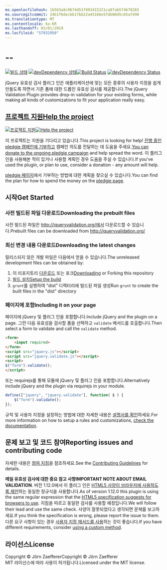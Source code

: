 ```yaml
---
ms.openlocfilehash: 1b563a8c0674d51f893415221ca8fab574b78265
ms.sourcegitcommit: 24b1f6decbb17bb22a45166e5fdb0845c65af498
ms.translationtype: MT
ms.contentlocale: ko-KR
ms.lasthandoff: 03/01/2019
ms.locfileid: "57032950"
---
```

<a name="--"></a>--
================================

<span data-ttu-id="70969-101">[![빌드 상태](https://secure.travis-ci.org/jzaefferer/jquery-validation.png)](http://travis-ci.org/jzaefferer/jquery-validation)
[![devDependency 상태](https://david-dm.org/jzaefferer/jquery-validation/dev-status.png?theme=shields.io)](https://david-dm.org/jzaefferer/jquery-validation#info=devDependencies)</span><span class="sxs-lookup"><span data-stu-id="70969-101">[![Build Status](https://secure.travis-ci.org/jzaefferer/jquery-validation.png)](http://travis-ci.org/jzaefferer/jquery-validation)
[![devDependency Status](https://david-dm.org/jzaefferer/jquery-validation/dev-status.png?theme=shields.io)](https://david-dm.org/jzaefferer/jquery-validation#info=devDependencies)</span></span>

<span data-ttu-id="70969-102">jQuery 유효성 검사 플러그 인은 애플리케이션에 맞는 모든 종류의 사용자 지정을 쉽게 만들도록 하면서 기존 폼에 대한 드롭인 유효성 검사를 제공합니다.</span><span class="sxs-lookup"><span data-stu-id="70969-102">The jQuery Validation Plugin provides drop-in validation for your existing forms, while making all kinds of customizations to fit your application really easy.</span></span>

## <a name="help-the-projecthttppledgiecomcampaigns18159"></a>[<span data-ttu-id="70969-103">프로젝트 지원</span><span class="sxs-lookup"><span data-stu-id="70969-103">Help the project</span></span>](http://pledgie.com/campaigns/18159)

<span data-ttu-id="70969-104">[![프로젝트 지원](http://www.pledgie.com/campaigns/18159.png?skin_name=chrome)](http://pledgie.com/campaigns/18159)</span><span class="sxs-lookup"><span data-stu-id="70969-104">[![Help the project](http://www.pledgie.com/campaigns/18159.png?skin_name=chrome)](http://pledgie.com/campaigns/18159)</span></span>

<span data-ttu-id="70969-105">이 프로젝트는 지원을 기다리고 있습니다.</span><span class="sxs-lookup"><span data-stu-id="70969-105">This project is looking for help!</span></span> <span data-ttu-id="70969-106">[진행 중인 pledgie 캠페인에 기부하고](http://pledgie.com/campaigns/18159) 캠페인 의도를 전달하는 데 도움을 주세요.</span><span class="sxs-lookup"><span data-stu-id="70969-106">[You can donate to the ongoing pledgie campaign](http://pledgie.com/campaigns/18159) and help spread the word.</span></span> <span data-ttu-id="70969-107">이 플러그 인을 사용해본 적이 있거나 사용할 계획인 경우 도움을 주실 수 있습니다.</span><span class="sxs-lookup"><span data-stu-id="70969-107">If you've used the plugin, or plan to use, consider a donation - any amount will help.</span></span>

<span data-ttu-id="70969-108">[pledgie 페이지](http://pledgie.com/campaigns/18159)에서 기부하는 방법에 대한 계획을 찾으실 수 있습니다.</span><span class="sxs-lookup"><span data-stu-id="70969-108">You can find the plan for how to spend the money on the [pledgie page](http://pledgie.com/campaigns/18159).</span></span>

## <a name="get-started"></a><span data-ttu-id="70969-109">시작</span><span class="sxs-lookup"><span data-stu-id="70969-109">Get Started</span></span>

### <a name="downloading-the-prebuilt-files"></a><span data-ttu-id="70969-110">사전 빌드된 파일 다운로드</span><span class="sxs-lookup"><span data-stu-id="70969-110">Downloading the prebuilt files</span></span>

<span data-ttu-id="70969-111">사전 빌드된 파일은 http://jqueryvalidation.org/에서 다운로드할 수 있습니다.</span><span class="sxs-lookup"><span data-stu-id="70969-111">Prebuilt files can be downloaded from http://jqueryvalidation.org/</span></span>

### <a name="downloading-the-latest-changes"></a><span data-ttu-id="70969-112">최신 변경 내용 다운로드</span><span class="sxs-lookup"><span data-stu-id="70969-112">Downloading the latest changes</span></span>

<span data-ttu-id="70969-113">릴리스되지 않은 개발 파일은 다음에서 얻을 수 있습니다.</span><span class="sxs-lookup"><span data-stu-id="70969-113">The unreleased development files can be obtained by:</span></span>

 1. <span data-ttu-id="70969-114">이 리포지토리 [다운로드](https://github.com/jzaefferer/jquery-validation/archive/master.zip) 또는 포크</span><span class="sxs-lookup"><span data-stu-id="70969-114">[Downloading](https://github.com/jzaefferer/jquery-validation/archive/master.zip) or Forking this repository</span></span>
 2. [<span data-ttu-id="70969-115">빌드 설치</span><span class="sxs-lookup"><span data-stu-id="70969-115">Setup the build</span></span>](CONTRIBUTING.md#build-setup)
 3. <span data-ttu-id="70969-116">`grunt`를 실행하여 “dist” 디렉터리에 빌드된 파일 생성</span><span class="sxs-lookup"><span data-stu-id="70969-116">Run `grunt` to create the built files in the "dist" directory</span></span>

### <a name="including-it-on-your-page"></a><span data-ttu-id="70969-117">페이지에 포함</span><span class="sxs-lookup"><span data-stu-id="70969-117">Including it on your page</span></span>

<span data-ttu-id="70969-118">페이지에 jQuery 및 플러그 인을 포함합니다.</span><span class="sxs-lookup"><span data-stu-id="70969-118">Include jQuery and the plugin on a page.</span></span> <span data-ttu-id="70969-119">그런 다음 유효성을 검사할 폼을 선택하고 `validate` 메서드를 호출합니다.</span><span class="sxs-lookup"><span data-stu-id="70969-119">Then select a form to validate and call the `validate` method.</span></span>

```html
<form>
    <input required>
</form>
<script src="jquery.js"></script>
<script src="jquery.validate.js"></script>
<script>
$("form").validate();
</script>
```

<span data-ttu-id="70969-120">또는 requirejs를 통해 모듈에 jQuery 및 플러그 인을 포함합니다.</span><span class="sxs-lookup"><span data-stu-id="70969-120">Alternatively include jQuery and the plugin via requirejs in your module.</span></span>

```js
define(["jquery", "jquery.validate"], function( $ ) {
    $("form").validate();
});
```

<span data-ttu-id="70969-121">규칙 및 사용자 지정을 설정하는 방법에 대한 자세한 내용은 [설명서를 확인](http://jqueryvalidation.org/documentation/)하세요.</span><span class="sxs-lookup"><span data-stu-id="70969-121">For more information on how to setup a rules and customizations, [check the documentation](http://jqueryvalidation.org/documentation/).</span></span>

## <a name="reporting-issues-and-contributing-code"></a><span data-ttu-id="70969-122">문제 보고 및 코드 참여</span><span class="sxs-lookup"><span data-stu-id="70969-122">Reporting issues and contributing code</span></span>

<span data-ttu-id="70969-123">자세한 내용은 [참여 지침](CONTRIBUTING.md)을 참조하세요.</span><span class="sxs-lookup"><span data-stu-id="70969-123">See the [Contributing Guidelines](CONTRIBUTING.md) for details.</span></span>

<span data-ttu-id="70969-124">**메일 유효성 검사에 대한 중요 참고 사항**</span><span class="sxs-lookup"><span data-stu-id="70969-124">**IMPORTANT NOTE ABOUT EMAIL VALIDATION**.</span></span> <span data-ttu-id="70969-125">버전 1.12.0에서 이 플러그 인은 [HTML5 사양이 브라우저에 사용하도록 제안](https://html.spec.whatwg.org/multipage/forms.html#valid-e-mail-address)하는 동일한 정규식을 사용합니다.</span><span class="sxs-lookup"><span data-stu-id="70969-125">As of version 1.12.0 this plugin is using the same regular expression that the [HTML5 specification suggests for browsers to use](https://html.spec.whatwg.org/multipage/forms.html#valid-e-mail-address).</span></span> <span data-ttu-id="70969-126">지침을 따르고 동일한 검사를 사용할 예정입니다.</span><span class="sxs-lookup"><span data-stu-id="70969-126">We will follow their lead and use the same check.</span></span> <span data-ttu-id="70969-127">사양이 잘못되었다고 생각되면 문제를 보고하세요.</span><span class="sxs-lookup"><span data-stu-id="70969-127">If you think the specification is wrong, please report the issue to them.</span></span> <span data-ttu-id="70969-128">다른 요구 사항이 있는 경우 [사용자 지정 메서드를 사용](http://jqueryvalidation.org/jQuery.validator.addMethod/)하는 것이 좋습니다.</span><span class="sxs-lookup"><span data-stu-id="70969-128">If you have different requirements, consider [using a custom method](http://jqueryvalidation.org/jQuery.validator.addMethod/).</span></span>

## <a name="license"></a><span data-ttu-id="70969-129">라이선스</span><span class="sxs-lookup"><span data-stu-id="70969-129">License</span></span>
<span data-ttu-id="70969-130">Copyright &copy; Jörn Zaefferer</span><span class="sxs-lookup"><span data-stu-id="70969-130">Copyright &copy; Jörn Zaefferer</span></span><br>
<span data-ttu-id="70969-131">MIT 라이선스에 따라 사용이 허가됩니다.</span><span class="sxs-lookup"><span data-stu-id="70969-131">Licensed under the MIT license.</span></span>
